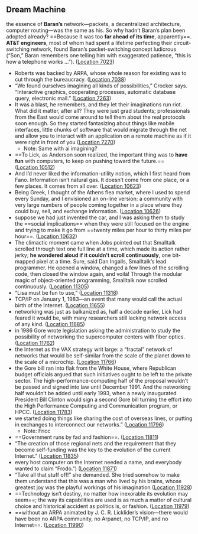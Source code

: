 ## Dream Machine
the essence of **Baran’s** network—packets, a decentralized architecture, computer routing—was the same as his. So why hadn’t Baran’s plan been adopted already? ==Because it was too **far ahead of its time**, apparently==. **AT&T engineers**, most of whom had spent a lifetime perfecting their circuit-switching network, found Baran’s packet-switching concept ludicrous (“Son,” Baran remembers one telling him with exaggerated patience, “this is how a telephone works ...”). ([Location 7023](https://readwise.io/to_kindle?action=open&asin=B07GBCX7YC&location=7023))
- Roberts was backed by ARPA, whose whole reason for existing was to cut through the bureaucracy. ([Location 7038](https://readwise.io/to_kindle?action=open&asin=B07GBCX7YC&location=7038))
- “We found ourselves imagining all kinds of possibilities,” Crocker says. “Interactive graphics, cooperating processes, automatic database query, electronic mail.” ([Location 7263](https://readwise.io/to_kindle?action=open&asin=B07GBCX7YC&location=7263))
- It was a blast, he remembers, and they let their imaginations run riot. What did it matter, after all? They were just grad students; professionals from the East would come around to tell them about the real protocols soon enough. So they started fantasizing about things like mobile interfaces, little chunks of software that would migrate through the net and allow you to interact with an application on a remote machine as if it were right in front of you ([Location 7270](https://readwise.io/to_kindle?action=open&asin=B07GBCX7YC&location=7270))
    - Note: Same with ai imagining?
- ==To Lick, as Anderson soon realized, the important thing was to **have fun** with computers, to keep on pushing toward the future.== ([Location 10512](https://readwise.io/to_kindle?action=open&asin=B07GBCX7YC&location=10512))
- And I’d never liked the information-utility notion, which I first heard from Fano. Information isn’t natural gas. It doesn’t come from one place, or a few places. It comes from all over. ([Location 10623](https://readwise.io/to_kindle?action=open&asin=B07GBCX7YC&location=10623))
- Being Greek, I thought of the Athens flea market, where I used to spend every Sunday, and I envisioned an on-line version: a community with very large numbers of people coming together in a place where they could buy, sell, and exchange information. ([Location 10626](https://readwise.io/to_kindle?action=open&asin=B07GBCX7YC&location=10626))
- suppose we had just invented the car, and I was asking them to study the ==social implications== when they were still focused on the engine and trying to make it go from ==twenty miles per hour to thirty miles per hour==. ([Location 10632](https://readwise.io/to_kindle?action=open&asin=B07GBCX7YC&location=10632))
- The climactic moment came when Jobs pointed out that Smalltalk scrolled through text one full line at a time, which made its action rather jerky; **he wondered aloud if it couldn’t scroll continuously**, one bit-mapped pixel at a time. Sure, said Dan Ingalls, Smalltalk’s lead programmer. He opened a window, changed a few lines of the scrolling code, then closed the window again, and voilà! Through the modular magic of object-oriented programming, Smalltalk now scrolled continuously. ([Location 11305](https://readwise.io/to_kindle?action=open&asin=B07GBCX7YC&location=11305))
- “Lisa must be fun to use,” ([Location 11318](https://readwise.io/to_kindle?action=open&asin=B07GBCX7YC&location=11318))
- TCP/IP on January 1, 1983—an event that many would call the actual birth of the Internet. ([Location 11655](https://readwise.io/to_kindle?action=open&asin=B07GBCX7YC&location=11655))
- networking was just as balkanized as, half a decade earlier, Lick had feared it would be, with many researchers still lacking network access of any kind. ([Location 11685](https://readwise.io/to_kindle?action=open&asin=B07GBCX7YC&location=11685))
- in 1986 Gore wrote legislation asking the administration to study the possibility of networking the supercomputer centers with fiber optics. ([Location 11762](https://readwise.io/to_kindle?action=open&asin=B07GBCX7YC&location=11762))
- the Internet as the VAX strategy writ large: a “fractal” network of networks that would be self-similar from the scale of the planet down to the scale of a microchip. ([Location 11766](https://readwise.io/to_kindle?action=open&asin=B07GBCX7YC&location=11766))
- the Gore bill ran into flak from the White House, where Republican budget officials argued that such initiatives ought to be left to the private sector. The high-performance-computing half of the proposal wouldn’t be passed and signed into law until December 1991. And the networking half wouldn’t be added until early 1993, when a newly inaugurated President Bill Clinton would sign a second Gore bill turning the effort into the High Performance Computing and Communication program, or HPCC. ([Location 11783](https://readwise.io/to_kindle?action=open&asin=B07GBCX7YC&location=11783))
- we started doing things like sharing the cost of overseas lines, or putting in exchanges to interconnect our networks.” ([Location 11796](https://readwise.io/to_kindle?action=open&asin=B07GBCX7YC&location=11796))
    - Note: Fricc
- ==Government runs by fad and fashion==. ([Location 11811](https://readwise.io/to_kindle?action=open&asin=B07GBCX7YC&location=11811))
- “The creation of those regional nets and the requirement that they become self-funding was the key to the evolution of the current Internet.” ([Location 11835](https://readwise.io/to_kindle?action=open&asin=B07GBCX7YC&location=11835))
- every host computer on the Internet needed a name, and everybody wanted to claim “Frodo.”) ([Location 11871](https://readwise.io/to_kindle?action=open&asin=B07GBCX7YC&location=11871))
- “Take all that stuff off!” she demanded. She tried somehow to make them understand that this was a man who lived by his brains, whose greatest joy was the playful workings of his imagination ([Location 11928](https://readwise.io/to_kindle?action=open&asin=B07GBCX7YC&location=11928))
- ==Technology isn’t destiny, no matter how inexorable its evolution may seem==; the way its capabilities are used is as much a matter of cultural choice and historical accident as politics is, or fashion. ([Location 11979](https://readwise.io/to_kindle?action=open&asin=B07GBCX7YC&location=11979))
- ==without an ARPA animated by J. C. R. Licklider’s vision—there would have been no ARPA community, no Arpanet, no TCP/IP, and no Internet==. ([Location 11990](https://readwise.io/to_kindle?action=open&asin=B07GBCX7YC&location=11990))